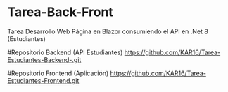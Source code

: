 # Tarea-Back-Front
Tarea Desarrollo Web Página en Blazor consumiendo el API en .Net 8 (Estudiantes)

#Repositorio Backend (API Estudiantes)
https://github.com/KAR16/Tarea-Estudiantes-Backend-.git


#Repositorio Frontend (Aplicación)
https://github.com/KAR16/Tarea-Estudiantes-Frontend.git
